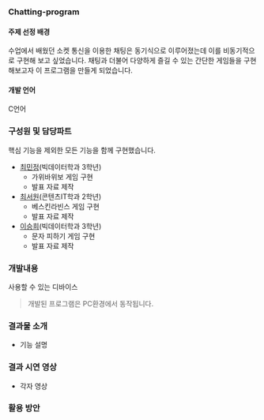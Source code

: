 ### Chatting-program

#### 주제 선정 배경
수업에서 배웠던 소켓 통신을 이용한 채팅은 동기식으로 이루어졌는데 이를 비동기적으로 구현해 보고 싶었습니다.
채팅과 더불어 다양하게 즐길 수 있는 간단한 게임들을 구현해보고자 이 프로그램을 만들게 되었습니다.

#### 개발 언어
C언어

### 구성원 및 담당파트
핵심 기능을 제외한 모든 기능을 함께 구현했습니다.
- [최민정](https://github.com/choeminjeong)(빅데이터학과 3학년)
  - 가위바위보 게임 구현
  - 발표 자료 제작
- [최서원](https://github.com/choeseowon)(콘텐츠IT학과 2학년)
  - 베스킨라빈스 게임 구현
  - 발표 자료 제작 
- [이승희](https://github.com/dltmdgml)(빅데이터학과 3학년)
  - 문자 피하기 게임 구현
  - 발표 자료 제작

### 개발내용
사용할 수 있는 디바이스
>개발된 프로그램은 PC환경에서 동작됩니다.

### 결과물 소개
- 기능 설명

### 결과 시연 영상
- 각자 영상

### 활용 방안

